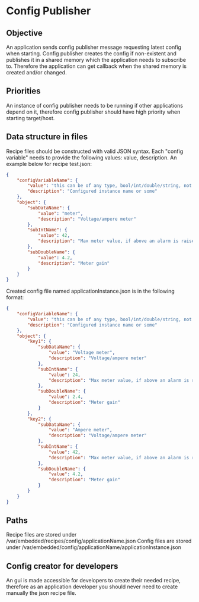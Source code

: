 # Config Publisher
## Objective
An application sends config publisher message requesting latest config when starting. Config publisher creates the config if non-existent and publishes it in a shared memory which the application needs to subscribe to. Therefore the application can get callback when the shared memory is created and/or changed.

## Priorities
An instance of config publisher needs to be running if other applications depend on it, therefore config publisher should have high priority when starting target/host.

## Data structure in files
Recipe files should be constructed with valid JSON syntax. Each "config variable" needs to provide the following values: value, description. An example below for recipe test.json:
```json
{
    "configVariableName": {
        "value": "this can be of any type, bool/int/double/string, not objects",
        "description": "Configured instance name or some"
    },
    "object": {
        "subDataName": {
            "value": "meter",
            "description": "Voltage/ampere meter"
        },
        "subIntName": {
            "value": 42,
            "description": "Max meter value, if above an alarm is raised"
        },
        "subDoubleName": {
            "value": 4.2,
            "description": "Meter gain"
        }
    }
}
```

Created config file named applicationInstance.json is in the following format:
```json
{
    "configVariableName": {
        "value": "this can be of any type, bool/int/double/string, not objects",
        "description": "Configured instance name or some"
    },
    "object": {
        "key1": {
            "subDataName": {
                "value": "Voltage meter",
                "description": "Voltage/ampere meter"
            },
            "subIntName": {
                "value": 24,
                "description": "Max meter value, if above an alarm is raised"
            },
            "subDoubleName": {
                "value": 2.4,
                "description": "Meter gain"
            }
        },
        "key2": {
            "subDataName": {
                "value": "Ampere meter",
                "description": "Voltage/ampere meter"
            },
            "subIntName": {
                "value": 42,
                "description": "Max meter value, if above an alarm is raised"
            },
            "subDoubleName": {
                "value": 4.2,
                "description": "Meter gain"
            }
        }
    }
}
```

## Paths
Recipe files are stored under /var/embedded/recipes/config/applicationName.json
Config files are stored under /var/embedded/config/applicationName/applicationInstance.json

## Config creator for developers
An gui is made accessible for developers to create their needed recipe, therefore as an application developer you should never need to create manually the json recipe file. 
